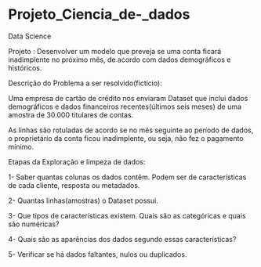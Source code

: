 # Projeto_Ciencia_de-_dados
Data Science

Projeto :  Desenvolver um modelo que preveja se uma conta ficará inadimplente no próximo mês, de acordo com dados demográficos e históricos.

Descrição do Problema a ser resolvido(fictício): 

Uma empresa de cartão de crédito nos enviaram Dataset que inclui dados demográficos e dados financeiros recentes(últimos seis meses) de uma amostra de 30.000 titulares de contas. 

As linhas são rotuladas de acordo se no mês seguinte ao período de dados, o proprietário da conta ficou inadimplente, ou seja, não fez o pagamento mínimo.

Etapas da Exploração e limpeza de dados:

1- Saber quantas colunas os dados contêm. Podem ser de características de cada cliente, resposta ou metadados.

2- Quantas linhas(amostras) o Dataset possui.

3- Que tipos de características existem. Quais são as categóricas e quais são numéricas?

4- Quais são as aparências dos dados segundo essas características? 

5- Verificar se há dados faltantes, nulos ou duplicados.

